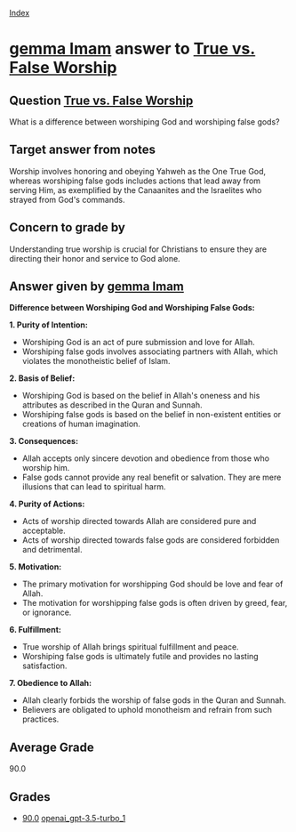 
[Index](../../../index.md)
# [gemma Imam](../../answering_models/gemma_Imam.md) answer to [True vs. False Worship](../../questions/True_vs._False_Worship.md)

## Question [True vs. False Worship](../../questions/True_vs._False_Worship.md)
What is a difference between worshiping God and worshiping false gods?

## Target answer from notes
Worship involves honoring and obeying Yahweh as the One True God, whereas worshiping false gods includes actions that lead away from serving Him, as exemplified by the Canaanites and the Israelites who strayed from God's commands.

## Concern to grade by
Understanding true worship is crucial for Christians to ensure they are directing their honor and service to God alone.

## Answer given by [gemma Imam](../../answering_models/gemma_Imam.md)
**Difference between Worshiping God and Worshiping False Gods:**

**1. Purity of Intention:**

* Worshiping God is an act of pure submission and love for Allah.
* Worshiping false gods involves associating partners with Allah, which violates the monotheistic belief of Islam.


**2. Basis of Belief:**

* Worshiping God is based on the belief in Allah's oneness and his attributes as described in the Quran and Sunnah.
* Worshiping false gods is based on the belief in non-existent entities or creations of human imagination.


**3. Consequences:**

* Allah accepts only sincere devotion and obedience from those who worship him.
* False gods cannot provide any real benefit or salvation. They are mere illusions that can lead to spiritual harm.


**4. Purity of Actions:**

* Acts of worship directed towards Allah are considered pure and acceptable.
* Acts of worship directed towards false gods are considered forbidden and detrimental.


**5. Motivation:**

* The primary motivation for worshipping God should be love and fear of Allah.
* The motivation for worshipping false gods is often driven by greed, fear, or ignorance.


**6. Fulfillment:**

* True worship of Allah brings spiritual fulfillment and peace.
* Worshiping false gods is ultimately futile and provides no lasting satisfaction.


**7. Obedience to Allah:**

* Allah clearly forbids the worship of false gods in the Quran and Sunnah.
* Believers are obligated to uphold monotheism and refrain from such practices.

## Average Grade
90.0

## Grades
 * [90.0](./True_vs._False_Worship_grades/openai_gpt-3.5-turbo_1.md) [openai_gpt-3.5-turbo_1](../../grading_models/openai_gpt-3.5-turbo_1.md)
